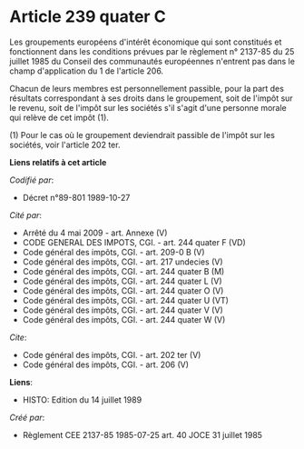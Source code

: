 # Article 239 quater C

Les groupements européens d'intérêt économique qui sont constitués et fonctionnent dans les conditions prévues par le
règlement n° 2137-85 du 25 juillet 1985 du Conseil des communautés européennes n'entrent pas dans le champ d'application du 1
de l'article 206. 

Chacun de leurs membres est personnellement passible, pour la part des résultats correspondant à ses droits dans le
groupement, soit de l'impôt sur le revenu, soit de l'impôt sur les sociétés s'il s'agit d'une personne morale qui relève de
cet impôt (1). 

(1) Pour le cas où le groupement deviendrait passible de l'impôt sur les sociétés, voir l'article 202 ter.

**Liens relatifs à cet article**

_Codifié par_:

  - Décret n°89-801 1989-10-27

_Cité par_:

  - Arrêté du 4 mai 2009 - art. Annexe (V)
  - CODE GENERAL DES IMPOTS, CGI. - art. 244 quater F (VD)
  - Code général des impôts, CGI. - art. 209-0 B (V)
  - Code général des impôts, CGI. - art. 217 undecies (V)
  - Code général des impôts, CGI. - art. 244 quater B (M)
  - Code général des impôts, CGI. - art. 244 quater L (V)
  - Code général des impôts, CGI. - art. 244 quater O (V)
  - Code général des impôts, CGI. - art. 244 quater U (VT)
  - Code général des impôts, CGI. - art. 244 quater V (V)
  - Code général des impôts, CGI. - art. 244 quater W (V)

_Cite_:

  - Code général des impôts, CGI. - art. 202 ter (V)
  - Code général des impôts, CGI. - art. 206 (V)

**Liens**:

  - HISTO: Edition du 14 juillet 1989

_Créé par_:

  - Règlement CEE 2137-85 1985-07-25 art. 40 JOCE 31 juillet 1985
